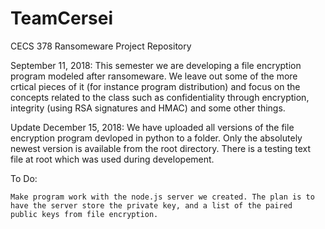 # TeamCersei
CECS 378 Ransomeware Project Repository
 
September 11, 2018: 
	This semester we are developing a file encryption program modeled after ransomeware. We leave out some of the more crtical pieces of it
	(for instance program distribution) and focus on the concepts related to the class such as confidentiality through encryption,
	integrity (using RSA signatures and HMAC) and some other things.	


Update December 15, 2018:
	We have uploaded all versions of the file encryption program devloped in python to a folder. Only the absolutely newest version is
	available from the root directory. There is a testing text file at root which was used during developement. 


To Do:

	Make program work with the node.js server we created. The plan is to have the server store the private key, and a list of the paired
	public keys from file encryption. 
